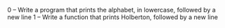 0 – Write a program that prints the alphabet, in lowercase, followed by a new line
1 – Write a function that prints Holberton, followed by a new line

